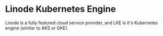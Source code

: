 # Linode Kubernetes Engine

Linode is a fully featured cloud service provider, and LKE is it's Kubernetes engine (similar to AKS or GKE). 